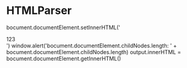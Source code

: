 HTMLParser
==========

bocument.documentElement.setInnerHTML('<div id="aaa">123</div>')
window.alert('bocument.documentElement.childNodes.length: ' + bocument.documentElement.childNodes.length)
output.innerHTML = bocument.documentElement.getInnerHTML()